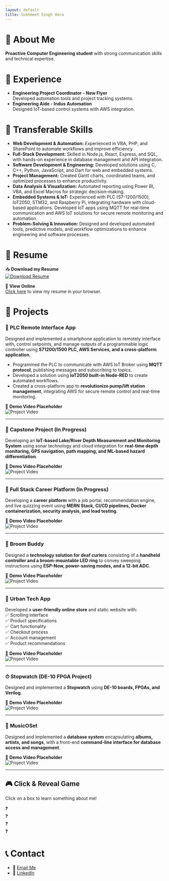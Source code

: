 ```yaml
---
layout: default
title: Sukhmeet Singh Hora
---
```


# 👋 About Me
**Proactive Computer Engineering student** with strong communication skills and technical expertise.

# 💼 Experience
- **Engineering Project Coordinator - New Flyer**  
  Developed automation tools and project tracking systems.
- **Engineering Aide - Indus Automation**  
  Designed IoT-based control systems with AWS integration.

# 🚀 Transferable Skills
- **Web Development & Automation:** Experienced in VBA, PHP, and SharePoint to automate workflows and improve efficiency.  
- **Full-Stack Development:** Skilled in Node.js, React, Express, and SQL, with hands-on experience in database management and API integration.  
- **Software Development & Engineering:** Developed solutions using C, C++, Python, JavaScript, and Dart for web and embedded systems.  
- **Project Management:** Created Gantt charts, coordinated teams, and optimized processes to enhance productivity.  
- **Data Analysis & Visualization:** Automated reporting using Power BI, VBA, and Excel Macros for strategic decision-making.  
- **Embedded Systems & IoT:** Experienced with PLC (S7-1200/1500), IoT2050, STM32, and Raspberry Pi, integrating hardware with cloud-based applications. Developed IoT apps using MQTT for real-time communication and AWS IoT solutions for secure remote monitoring and automation.  
- **Problem-Solving & Innovation:** Designed and developed automated tools, predictive models, and workflow optimizations to enhance engineering and software processes. 

# 📄 Resume

📥 **Download my Resume**  
[![Download Resume](https://img.shields.io/badge/Download-Resume-blue?style=for-the-badge&logo=adobeacrobatreader)](Sukhmeet_Singh_Hora_Resume.pdf)

💼 **View Online**  
[Click here](Sukhmeet_Singh_Hora_Resume.pdf) to view my resume in your browser.

# 📂 Projects

### 📱 **PLC Remote Interface App**
Designed and implemented a smartphone application to remotely interface with, control setpoints, and manage outputs of a programmable logic controller using **S71200/1500 PLC, AWS Services, and a cross-platform application**.  
- Programmed the PLC to communicate with AWS IoT Broker using **MQTT protocol**, publishing messages and subscribing to topics.  
- Developed a solution using **IoT2050 built-in Node-RED** to create automated workflows.  
- Created a cross-platform app to **revolutionize pump/lift station management**, integrating AWS for secure remote control and real-time monitoring.  

🎥 **Demo Video Placeholder**  
![Project Video](https://via.placeholder.com/800x400.png?text=Project+Demo)  

---

### 🌊 **Capstone Project (In Progress)**
Developing an **IoT-based Lake/River Depth Measurement and Monitoring System** using sonar technology and cloud integration for **real-time depth monitoring, GPS navigation, path mapping, and ML-based hazard differentiation**.  

🎥 **Demo Video Placeholder**  
![Project Video](https://via.placeholder.com/800x400.png?text=Project+Demo)  

---

### 💼 **Full Stack Career Platform (In Progress)**
Developing a **career platform** with a job portal, recommendation engine, and live quizzing event using **MERN Stack, CI/CD pipelines, Docker containerization, security analysis, and load testing**.  

🎥 **Demo Video Placeholder**  
![Project Video](https://via.placeholder.com/800x400.png?text=Project+Demo)  

---

### 🏒 **Broom Buddy**
Designed a **technology solution for deaf curlers** consisting of a **handheld controller and a broom-mountable LED ring** to convey sweeping instructions using **ESP-Now, power-saving modes, and a 12-bit ADC**.  

🎥 **Demo Video Placeholder**  
![Project Video](https://via.placeholder.com/800x400.png?text=Project+Demo)  

---

### 🛒 **Urban Tech App**
Developed a **user-friendly online store** and static website with:  
✅ Scrolling interface  
✅ Product specifications  
✅ Cart functionality  
✅ Checkout process  
✅ Account management  
✅ Product recommendations  

🎥 **Demo Video Placeholder**  
![Project Video](https://via.placeholder.com/800x400.png?text=Project+Demo)  

---

### ⏱ **Stopwatch (DE-10 FPGA Project)**
Designed and implemented a **Stopwatch** using **DE-10 boards, FPGAs, and Verilog**.  

🎥 **Demo Video Placeholder**  
![Project Video](https://via.placeholder.com/800x400.png?text=Project+Demo)  

---

### 🎵 **MusicOSet**
Designed and implemented a **database system** encapsulating **albums, artists, and songs**, with a front-end **command-line interface for database access and management**.  

🎥 **Demo Video Placeholder**  
![Project Video](https://via.placeholder.com/800x400.png?text=Project+Demo)  

---

## 🎮 Click & Reveal Game  
Click on a box to learn something about me!  

<div class="game-container">
    <div class="box" onclick="revealFact(this)"><span>❓</span></div>
    <div class="box" onclick="revealFact(this)"><span>❓</span></div>
    <div class="box" onclick="revealFact(this)"><span>❓</span></div>
    <div class="box" onclick="revealFact(this)"><span>❓</span></div>
</div>


# 📞 Contact
- 📧 [Email Me](mailto:horass@myumanitoba.ca)  
- 🔗 [LinkedIn](https://linkedin.com/in/sukhmeet-hora)  
